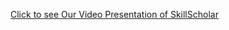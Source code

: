 [Click to see Our Video Presentation of SkillScholar]([https://1drv.ms/v/c/ea92c7348debbee9/ER7_cFkRk4hEtIyyMZnUDZ4BwkNqGPTRoRQVO-Wv_HKkRA?e=uRoUYJ](https://krmangalameduin-my.sharepoint.com/:f:/g/personal/2301010028_krmu_edu_in/Eq2i4KHe7YRCoOMblwe4FtQBWyJ5NcMXdVu0o_LvTMLdqw?e=0fudcJ))

